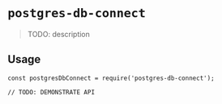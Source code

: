 # `postgres-db-connect`

> TODO: description

## Usage

```
const postgresDbConnect = require('postgres-db-connect');

// TODO: DEMONSTRATE API
```
